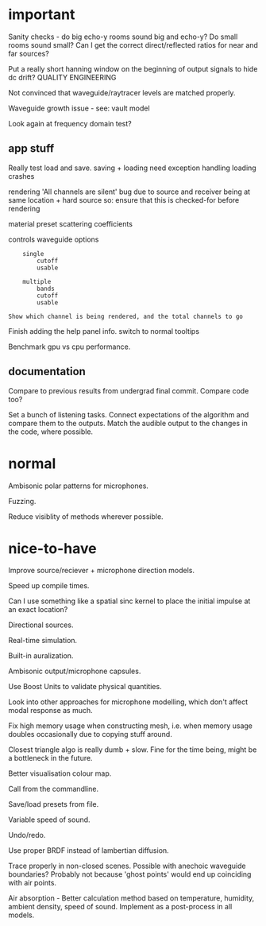 important
=========

Sanity checks - do big echo-y rooms sound big and echo-y? Do small rooms sound
small? Can I get the correct direct/reflected ratios for near and far sources?

Put a really short hanning window on the beginning of output signals to hide
dc drift? QUALITY ENGINEERING

Not convinced that waveguide/raytracer levels are matched properly.

Waveguide growth issue - see: vault model

Look again at frequency domain test?

app stuff
---------

Really test load and save.
    saving + loading need exception handling
    loading crashes

rendering
    'All channels are silent' bug
        due to source and receiver being at same location + hard source
        so: ensure that this is checked-for before rendering

material preset scattering coefficients

controls
    waveguide options

        single
            cutoff
            usable

        multiple
            bands
            cutoff
            usable

    Show which channel is being rendered, and the total channels to go

Finish adding the help panel info.
    switch to normal tooltips

Benchmark gpu vs cpu performance.

documentation
-------------

Compare to previous results from undergrad final commit. Compare code too?

Set a bunch of listening tasks.
    Connect expectations of the algorithm and compare them to the outputs.
    Match the audible output to the changes in the code, where possible.

normal
======

Ambisonic polar patterns for microphones.

Fuzzing.

Reduce visiblity of methods wherever possible.

nice-to-have
============

Improve source/reciever + microphone direction models.

Speed up compile times.

Can I use something like a spatial sinc kernel to place the initial impulse at
an exact location?

Directional sources.

Real-time simulation.

Built-in auralization.

Ambisonic output/microphone capsules.

Use Boost Units to validate physical quantities.

Look into other approaches for microphone modelling, which don't affect modal
response as much.

Fix high memory usage when constructing mesh, i.e. when memory usage doubles
occasionally due to copying stuff around.

Closest triangle algo is really dumb + slow.
Fine for the time being, might be a bottleneck in the future.

Better visualisation colour map.

Call from the commandline.

Save/load presets from file.

Variable speed of sound.

Undo/redo.

Use proper BRDF instead of lambertian diffusion.

Trace properly in non-closed scenes.
Possible with anechoic waveguide boundaries?
Probably not because 'ghost points' would end up coinciding with air points.

Air absorption - Better calculation method based on temperature, humidity,
ambient density, speed of sound.
Implement as a post-process in all models.
